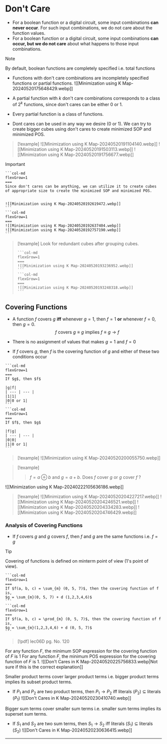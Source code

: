 # Don't Care
- For a boolean function or a digital circuit, some input combinations **can never occur**. For such input combinations, we do not care about the function values.
- For a boolean function or a digital circuit, some input combinations **can occur, but we do not care** about what happens to those input combinations.

> [!NOTE] 
> By default, boolean functions are completely specified i.e. total functions

- Functions with don't care combinations are incompletely specified functions or partial functions.
![[Minimization using K Map-20240520175648429.webp]]
- A partial function with $k$ don't care combinations corresponds to a class of $2^k$ functions, since don't cares can be either 0 or 1.
- Every partial function is a class of functions.

- Dont cares can be used in any way we desire (0 or 1). We can try to create bigger cubes using don't cares to create minimized SOP and minimized POS.

> [!example] 
> ![[Minimization using K Map-20240520191104140.webp]]
> ![[Minimization using K Map-20240520191503113.webp]]
> ![[Minimization using K Map-20240520191756677.webp]]

> [!important] 
> ````col
> ```col-md
> flexGrow=1
> ===
> Since don't cares can be anything, we can utilize it to create cubes of appropriate size to create the minimized SOP and minimized POS.
>
>
> ![[Minimization using K Map-20240520192619472.webp]]
> ```
> ```col-md
> flexGrow=1
> ===
> ![[Minimization using K Map-20240520192637404.webp]]
> ![[Minimization using K Map-20240520192757190.webp]]
> ```
> ````


> [!example] 
> Look for redundant cubes after grouping cubes.
> ````col
> ```col-md
> flexGrow=1
> ===
> ![[Minimization using K Map-20240520193236952.webp]]
> ```
> ```col-md
> flexGrow=1
> ===
> ![[Minimization using K Map-20240520193248318.webp]]
> ```
> ````


## Covering Functions
- A function $f$ covers $g$ **iff** whenever $g = 1$, then $f = 1$ **or** whenever $f = 0$, then $g = 0$.
$$
f \text{ covers } g \equiv g \text{ implies } f \equiv g \rightarrow f
$$
- There is no assignment of values that makes $g = 1$ and $f = 0$

- If $f$ covers $g$, then $f$ is the covering function of $g$ and either of these two conditions occur
````col
```col-md
flexGrow=1
===
If $g$, then $f$

|g|f|
| --- | --- |
|1|1|
|0|0 or 1|
```
```col-md
flexGrow=1
===
If $f$, then $g$

|f|g|
| --- | --- |
|0|0|
|1|0 or 1|
```
````

> [!example] 
> ![[Minimization using K Map-20240520200055750.webp]]

> [!example]
>> $f = a \oplus b$ and $g = a + b$. Does $f$ cover $g$ or $g$ cover $f$ ?
>
 ![[Minimization using K Map-20240222105636186.webp]]


> [!example] 
> ![[Minimization using K Map-20240520204227217.webp]]
> ![[Minimization using K Map-20240520204246521.webp]]
> ![[Minimization using K Map-20240520204334283.webp]]
> ![[Minimization using K Map-20240520204746429.webp]]

### Analysis of Covering Functions
- If $f$ covers $g$ and $g$ covers $f$, then $f$ and $g$ are the same functions i.e. $f = g$

> [!tip]
> Covering of functions is defined on minterm point of view (1's point of view).

````col
```col-md
flexGrow=1
===
If $f(a, b, c) = \sum_{m} (0, 5, 7)$, then the covering function of f is,
$g = \sum_{m}(0, 5, 7) + d (1,2,3,4,6)$
```
```col-md
flexGrow=1
===
If $f(a, b, c) = \prod_{m} (0, 5, 7)$, then the covering function of f is,
$g = \sum_{m}(1,2,3,4,6) + d (0, 5, 7)$
```
````


> [!pdf] lec06D pg. No. 120

For any function $F$, the minimum SOP expression for the covering function of $F$ is 1
For any function $F$, the minimum POS expression for the covering function of $F$ is 1.
![[Don't Cares in K Map-20240520225756833.webp|Not sure if this is the correct explanation]]


Smaller product terms cover larger product terms i.e. bigger product terms implies its subset product terms.
- If $P_1$ and $P_2$ are two product terms, then $P_1 \rightarrow P_2$ iff literals ($P_2$) $\subseteq$ literals ($P_1$)
![[Don't Cares in K Map-20240520230410740.webp]]

Bigger sum terms cover smaller sum terms i.e. smaller sum terms implies its superset sum terms.
- If $S_1$ and $S_2$ are two sum terms, then $S_1 \rightarrow S_2$ iff literals ($S_1$) $\subseteq$ literals ($S_2$)
![[Don't Cares in K Map-20240520230636415.webp]]

---